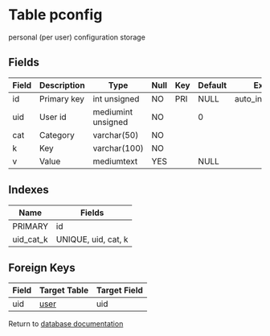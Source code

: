 Table pconfig
===========

personal (per user) configuration storage

Fields
------

| Field | Description | Type               | Null | Key | Default | Extra          |
| ----- | ----------- | ------------------ | ---- | --- | ------- | -------------- |
| id    | Primary key | int unsigned       | NO   | PRI | NULL    | auto_increment |
| uid   | User id     | mediumint unsigned | NO   |     | 0       |                |
| cat   | Category    | varchar(50)        | NO   |     |         |                |
| k     | Key         | varchar(100)       | NO   |     |         |                |
| v     | Value       | mediumtext         | YES  |     | NULL    |                |

Indexes
------------

| Name      | Fields              |
| --------- | ------------------- |
| PRIMARY   | id                  |
| uid_cat_k | UNIQUE, uid, cat, k |

Foreign Keys
------------

| Field | Target Table | Target Field |
|-------|--------------|--------------|
| uid | [user](help/database/db_user) | uid |

Return to [database documentation](help/database)
